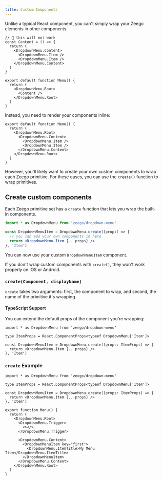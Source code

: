 ```yaml
---
title: Custom Components
---
```


Unlike a typical React component, you can't simply wrap your Zeego elements in other components.

```tsx
// 🚫 this will not work
const Content = () => {
  return (
    <DropdownMenu.Content>
      <DropdownMenu.Item />
      <DropdownMenu.Item />
    </DropdownMenu.Content>
  )
}

export default function Menu() {
  return (
    <DropdownMenu.Root>
      <Content />
    </DropdownMenu.Root>
  )
}
```

Instead, you need to render your components inline:

```tsx
export default function Menu() {
  return (
    <DropdownMenu.Root>
      <DropdownMenu.Content>
        <DropdownMenu.Item />
        <DropdownMenu.Item />
      </DropdownMenu.Content>
    </DropdownMenu.Root>
  )
}
```

However, you'll likely want to create your own custom components to wrap each Zeego primitive. For these cases, you can use the `create()` function to wrap primitives.

## Create custom components

Each Zeego primitive set has a `create` function that lets you wrap the built-in components.

```jsx twoslash
import * as DropdownMenu from 'zeego/dropdown-menu'

const DropdownMenuItem = DropdownMenu.create((props) => {
  // you can add your own components in here
  return <DropdownMenu.Item {...props} />
}, 'Item')
```

You can now use your custom `DropdownMenuItem` component.

If you don't wrap custom components with `create()`, they won't work properly on iOS or Android.

### `create(Component, displayName)`

`create` takes two arguments: first, the component to wrap, and second, the name of the primitive it's wrapping.

#### TypeScript Support

You can extend the default props of the component you're wrapping:

```tsx
import * as DropdownMenu from 'zeego/dropdown-menu'

type ItemProps = React.ComponentProps<typeof DropdownMenu['Item']>

const DropdownMenuItem = DropdownMenu.create((props: ItemProps) => {
  return <DropdownMenu.Item {...props} />
}, 'Item')
```

### `create` Example

```tsx twoslash {5-7, 17,19}
import * as DropdownMenu from 'zeego/dropdown-menu'

type ItemProps = React.ComponentProps<typeof DropdownMenu['Item']>

const DropdownMenuItem = DropdownMenu.create((props: ItemProps) => {
  return <DropdownMenu.Item {...props} />
}, 'Item')

export function Menu() {
  return (
    <DropdownMenu.Root>
      <DropdownMenu.Trigger>
        <></>
      </DropdownMenu.Trigger>

      <DropdownMenu.Content>
        <DropdownMenuItem key="first">
          <DropdownMenu.ItemTitle>My Menu Item</DropdownMenu.ItemTitle>
        </DropdownMenuItem>
      </DropdownMenu.Content>
    </DropdownMenu.Root>
  )
}
```
